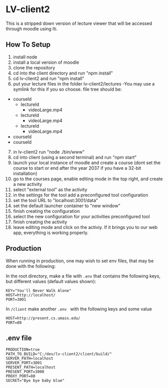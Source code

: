 LV-client2
===
This is a stripped down version of lecture viewer that will be accessed through moodle using lti.

How To Setup
---

1. install node
2. install a local version of moodle
3. clone the repository
4. cd into the client directory and run "npm install"
5. cd lv-client2 and run "npm install"
6. put your lecture files in the folder lv-client2/lectures -You may use a symlink for this if you so choose.
file tree should be:
* courseId
    * lectureId
        * videoLarge.mp4
    * lectureId
        * videoLarge.mp4
    * lectureId
        * videoLarge.mp4
* courseId
* courseId


7. in lv-client2 run "node ./bin/www"
8. cd into client (using a second terminal) and run "npm start"
9. launch your local instance of moodle and create a course (dont set the course to start or end after the year 2037 if you have a 32-bit installation)
10. go to the courses page, enable editing mode in the top right, and create a new activity
11. select "external tool" as the activity
12. in the settings for the tool add a preconfigured tool configuration
13. set the tool URL to "localhost:3001/data"
14. set the default launcher container to "new window"
15. finish creating the configuration
16. select the new configuration for your activities preconfigured tool
17. finish creating the activity
18. leave editing mode and click on the activiy. If it brings you to our web app, everything is working properly.

Production
---
When running in production, one may wish to set env files, that may be done with the following:

In the root directory, make a file with `.env` that contains the following keys, but different values (default values shown):
```
KEY="You'll Never Walk Alone"
HOST=http://localhost/
PORT=3001
```

In `/client` make another `.env ` with the following keys and some value

```
HOST=http://present.cs.umass.edu/
PORT=80
```

## .env file

```
PRODUCTION=true
PATH_TO_BUILD="C:/dev/lv-client2/client/build/"
SERVER_PATH=localhost
SERVER_PORT=3001
PRESENT_PATH=localhost
PRESENT_PORT=3000
PROXY_PORT=80
SECRET="Bye bye baby blue"
```